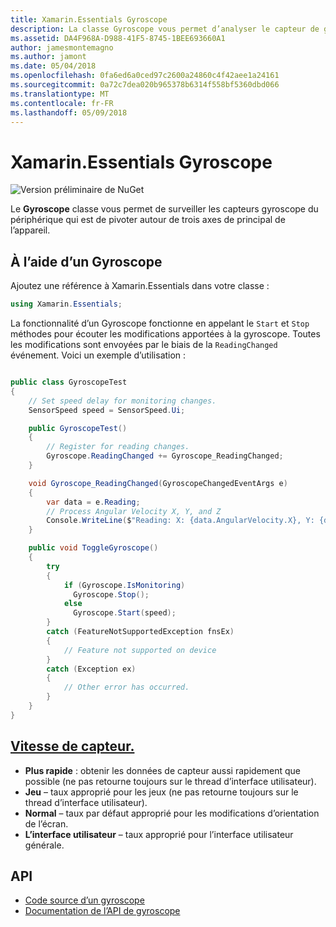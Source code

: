 ```yaml
---
title: Xamarin.Essentials Gyroscope
description: La classe Gyroscope vous permet d’analyser le capteur de gyroscope du périphérique qui est de pivoter autour de trois axes de principal de l’appareil.
ms.assetid: DA4F968A-D988-41F5-8745-1BEE693660A1
author: jamesmontemagno
ms.author: jamont
ms.date: 05/04/2018
ms.openlocfilehash: 0fa6ed6a0ced97c2600a24860c4f42aee1a24161
ms.sourcegitcommit: 0a72c7dea020b965378b6314f558bf5360dbd066
ms.translationtype: MT
ms.contentlocale: fr-FR
ms.lasthandoff: 05/09/2018
---
```

# <a name="xamarinessentials-gyroscope"></a>Xamarin.Essentials Gyroscope

![Version préliminaire de NuGet](~/media/shared/pre-release.png)

Le **Gyroscope** classe vous permet de surveiller les capteurs gyroscope du périphérique qui est de pivoter autour de trois axes de principal de l’appareil.

## <a name="using-gyroscope"></a>À l’aide d’un Gyroscope

Ajoutez une référence à Xamarin.Essentials dans votre classe :

```csharp
using Xamarin.Essentials;
```

La fonctionnalité d’un Gyroscope fonctionne en appelant le `Start` et `Stop` méthodes pour écouter les modifications apportées à la gyroscope. Toutes les modifications sont envoyées par le biais de la `ReadingChanged` événement. Voici un exemple d’utilisation :

```csharp

public class GyroscopeTest
{
    // Set speed delay for monitoring changes.
    SensorSpeed speed = SensorSpeed.Ui;

    public GyroscopeTest()
    {
        // Register for reading changes.
        Gyroscope.ReadingChanged += Gyroscope_ReadingChanged;
    }

    void Gyroscope_ReadingChanged(GyroscopeChangedEventArgs e)
    {
        var data = e.Reading;
        // Process Angular Velocity X, Y, and Z
        Console.WriteLine($"Reading: X: {data.AngularVelocity.X}, Y: {data.AngularVelocity.Y}, Z: {data.AngularVelocity.Z}");
    }

    public void ToggleGyroscope()
    {
        try
        {
            if (Gyroscope.IsMonitoring)
              Gyroscope.Stop();
            else
              Gyroscope.Start(speed);
        }
        catch (FeatureNotSupportedException fnsEx)
        {
            // Feature not supported on device
        }
        catch (Exception ex)
        {
            // Other error has occurred.
        }
    }
}
```

## <a name="sensor-speedxrefxamarinessentialssensorspeed"></a>[Vitesse de capteur.](xref:Xamarin.Essentials.SensorSpeed)

- **Plus rapide** : obtenir les données de capteur aussi rapidement que possible (ne pas retourne toujours sur le thread d’interface utilisateur).
- **Jeu** – taux approprié pour les jeux (ne pas retourne toujours sur le thread d’interface utilisateur).
- **Normal** – taux par défaut approprié pour les modifications d’orientation de l’écran.
- **L’interface utilisateur** – taux approprié pour l’interface utilisateur générale.

## <a name="api"></a>API

- [Code source d’un gyroscope](https://github.com/xamarin/Essentials/tree/master/Essentials/Gyroscope)
- [Documentation de l’API de gyroscope](xref:Xamarin.Essentials.Gyroscope)
